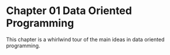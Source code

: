 # Chapter 01 Data Oriented Programming

This chapter is a whirlwind tour of the main ideas in data oriented programming.  